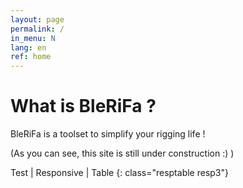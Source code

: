 ```yaml
---
layout: page
permalink: /
in_menu: N
lang: en
ref: home
---
```


# What is BleRiFa ?
BleRiFa is a toolset to simplify your rigging life !  
  
(As you can see, this site is still under construction :) )

Test | Responsive | Table
{: class="resptable resp3"}

